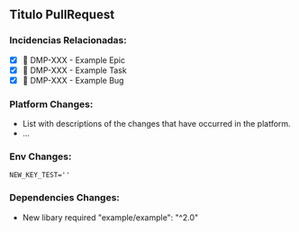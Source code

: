 ## Titulo PullRequest

### Incidencias Relacionadas:

- [x] 💠 DMP-XXX - Example Epic
- [x] 📝 DMP-XXX - Example Task
- [x] 🐞 DMP-XXX - Example Bug

### Platform Changes:

- List with descriptions of the changes that have occurred in the platform.
- ...

### Env Changes:

```ENV
NEW_KEY_TEST=''
```

### Dependencies Changes:

- New libary required "example/example": "^2.0"
